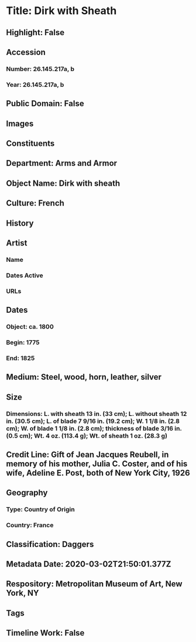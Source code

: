# Title: Dirk with Sheath
## Highlight: False
## Accession
### Number: 26.145.217a, b
### Year: 26.145.217a, b
## Public Domain: False
## Images
## Constituents
## Department: Arms and Armor
## Object Name: Dirk with sheath
## Culture: French
## History
## Artist
### Name
### Dates Active
### URLs
## Dates
### Object: ca. 1800
### Begin: 1775
### End: 1825
## Medium: Steel, wood, horn, leather, silver
## Size
### Dimensions: L. with sheath 13 in. (33 cm); L. without sheath 12 in. (30.5 cm); L. of blade 7 9/16 in. (19.2 cm); W. 1 1/8 in. (2.8 cm); W. of blade 1 1/8 in. (2.8 cm); thickness of blade 3/16 in. (0.5 cm); Wt. 4 oz. (113.4 g); Wt. of sheath 1 oz. (28.3 g)
## Credit Line: Gift of Jean Jacques Reubell, in memory of his mother, Julia C. Coster, and of his wife, Adeline E. Post, both of New York City, 1926
## Geography
### Type: Country of Origin
### Country: France
## Classification: Daggers
## Metadata Date: 2020-03-02T21:50:01.377Z
## Respository: Metropolitan Museum of Art, New York, NY
## Tags
## Timeline Work: False